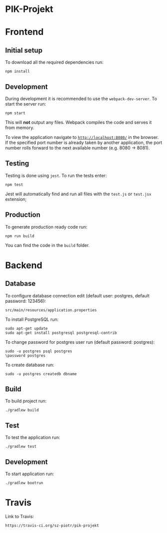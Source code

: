 # PIK-Projekt


# Frontend

## Initial setup

To download all the required dependencies run:
```
npm install
```

## Development

During development it is recommended to use the `webpack-dev-server`. To start the server run:
```
npm start
```
This will **not** output any files. Webpack compiles the
code and serves it from memory.

To view the application navigate to [`http://localhost:8080/`](http://localhost:8080/) in the browser.
If the specified port number is already taken by another application, the port number rolls forward to the next available number (e.g. 8080 -> 8081).

## Testing

Testing is done using `jest`. To run the tests enter:
```
npm test
```
Jest will automatically find and run all files with the `test.js` or `test.jsx` extension;

## Production

To generate production ready code run:
```
npm run build
```
You can find the code in the `build` folder.


# Backend

## Database

To configure database connection edit (default user: postgres, default password: 123456):
```
src/main/resources/application.properties
```

To install PostgreSQL run:
```
sudo apt-get update
sudo apt-get install postgresql postgresql-contrib
```

To change password for postgres user run (default password: postgres):
```
sudo -u postgres psql postgres
\password postgres
```

To create database run:
```
sudo -u postgres createdb dbname
```

## Build

To build project run:
```
./gradlew build
```

## Test

To test the application run:
```
./gradlew test
```

## Development

To start application run:
```
./gradlew bootrun
```


# Travis

Link to Travis:
```
https://travis-ci.org/sz-piotr/pik-projekt
```
